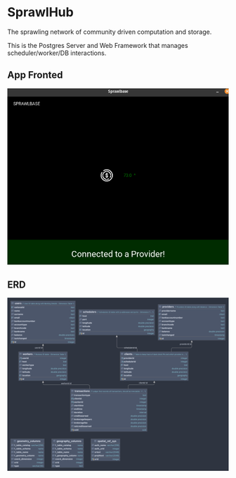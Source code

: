 # SprawlHub

The sprawling network of community driven computation and storage.

This is the Postgres Server and Web Framework that manages scheduler/worker/DB interactions.

## App Fronted
![APP](app.png)

## ERD
![ERD](ERD.png)


